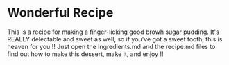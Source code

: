 # Wonderful Recipe

This is a recipe for making a finger-licking good browh sugar pudding. It's REALLY delectable and sweet as well, so if you've got a sweet tooth, this is heaven for you !!
Just open the ingredients.md and the recipe.md files to find out how to make this dessert, make it, and enjoy !!
